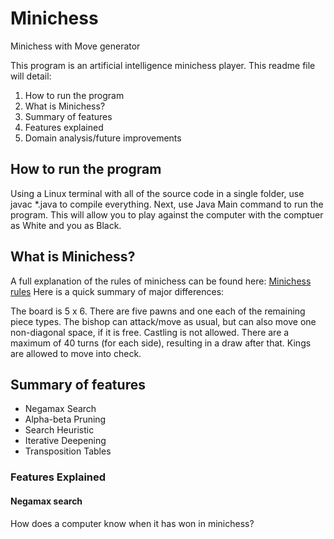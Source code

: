 # Minichess
Minichess with Move generator

This program is an artificial intelligence minichess player.  This readme file will detail:

1. How to run the program
2. What is Minichess?
3. Summary of features
4. Features explained
5. Domain analysis/future improvements

## How to run the program
Using a Linux terminal with all of the source code in a single folder, use javac *.java to compile everything.  Next, use Java Main command to run the program.  This will allow you to play against the computer with the comptuer as White and you as Black.

## What is Minichess?
A full explanation of the rules of minichess can be found here:
[Minichess rules](http://wiki.cs.pdx.edu/mc-howto/rules.html)
Here is a quick summary of major differences:

The board is 5 x 6.  There are five pawns and one each of the remaining piece types.  The bishop can attack/move as usual, but can also move one non-diagonal space, if it is free.  Castling is not allowed.  There are a maximum of 40 turns (for each side), resulting in a draw after that.  Kings are allowed to move into check.

## Summary of features
* Negamax Search
* Alpha-beta Pruning
* Search Heuristic
* Iterative Deepening
* Transposition Tables

### Features Explained
#### Negamax search
How does a computer know when it has won in minichess?
